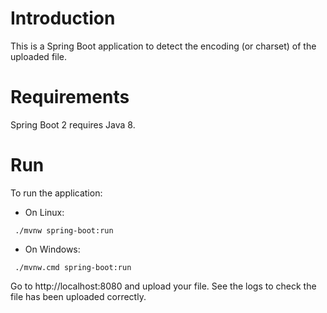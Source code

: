 # Introduction

This is a Spring Boot application to detect the encoding (or charset) of the uploaded file. 

# Requirements

Spring Boot 2 requires Java 8. 

# Run

To run the application:

 - On Linux:
```
 ./mvnw spring-boot:run
```

 - On Windows:
```
 ./mvnw.cmd spring-boot:run
```

Go to http://localhost:8080 and upload your file. See the logs to check the file has been uploaded correctly.